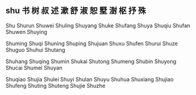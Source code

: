 shu  书 树 叔 述 漱 舒 淑 恕 墅 澍 枢 抒 殊 
---

Shu Shurun Shuwei Shuling Shuyang Shuke Shufang Shuya Shuqiu Shufan Shuwen Shuying 

Shuming Shuqi Shuning Shuping Shujuan Shuxu Shufen Shurui Shuze Shuguo Shuhui Shutang 

Shuhang Shuqing Shumin Shukai Shutong Shumeng Shubin Shuyong Shucai Shumei Shuyan 

Shuqiao Shujia Shulei Shuyi Shulan Shuyu Shuhua Shuxiang Shujiao Shufeng Shuting Shuteng Shujie Shuzhe 
